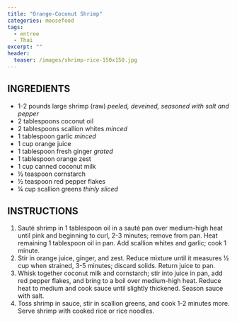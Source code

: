 ```yaml
---
title: "Orange-Coconut Shrimp"
categories: moosefood
tags: 
  - entree
  - Thai
excerpt: ""
header:
  teaser: /images/shrimp-rice-150x150.jpg
---
```


## INGREDIENTS
* 1-2 pounds large shrimp (raw) *peeled, deveined, seasoned with salt and pepper*
* 2 tablespoons coconut oil
* 2 tablespoons scallion whites *minced*
* 1 tablespoon garlic *minced*
* 1 cup orange juice
* 1 tablespoon fresh ginger *grated*
* 1 tablespoon orange zest
* 1 cup canned coconut milk
* ½ teaspoon cornstarch
* ½ teaspoon red pepper flakes
* ¼ cup scallion greens *thinly sliced*

## INSTRUCTIONS
1. Sauté shrimp in 1 tablespoon oil in a sauté pan over medium-high heat until pink and beginning to curl, 2-3 minutes; remove from pan. Heat remaining 1 tablespoon oil in pan. Add scallion whites and garlic; cook 1 minute.
2. Stir in orange juice, ginger, and zest. Reduce mixture until it measures ½ cup when strained, 3-5 minutes; discard solids. Return juice to pan.
3. Whisk together coconut milk and cornstarch; stir into juice in pan, add red pepper flakes, and bring to a boil over medium-high heat. Reduce heat to medium and cook sauce until slightly thickened. Season sauce with salt.
4. Toss shrimp in sauce, stir in scallion greens, and cook 1-2 minutes more. Serve shrimp with cooked rice or rice noodles.
